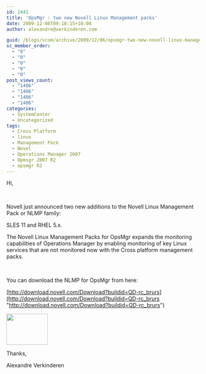 ```yaml
---
id: 2441
title: 'OpsMgr : two new Novell Linux Management packs'
date: 2009-12-06T09:18:15+10:00
author: alexandre@verkinderen.com

guid: /blogs/scom/archive/2009/12/06/opsmgr-two-new-novell-linux-management-packs.aspx
sc_member_order:
  - "0"
  - "0"
  - "0"
  - "0"
  - "0"
post_views_count:
  - "1406"
  - "1406"
  - "1406"
  - "1406"
categories:
  - SystemCenter
  - Uncategorized
tags:
  - Cross Platform
  - linux
  - Management Pack
  - Novel
  - Operations Manager 2007
  - Opmsgr 2007 R2
  - opsmgr R2
---
```

Hi,

&#160;

Novell just announced two new additions to the Novell Linux Management Pack or NLMP family: 

SLES 11 and RHEL 5.x. 

The Novell Linux Management Packs for OpsMgr expands the monitoring capabilities of Operations Manager by enabling monitoring of key Linux services that are not monitored now with the Cross platform management packs. 

&#160;

You can download the NLMP for OpsMgr from here:

[http://download.novell.com/Download?buildid=QD-rc_brurs](http://download.novell.com/Download?buildid=QD-rc_brurs "http://download.novell.com/Download?buildid=QD-rc_brurs")

<img src="http://www.thevarguy.com/wp-content/uploads/2008/09/microsoft-and-novell.jpg" width="108" height="81" /> 

Thanks,

Alexandre Verkinderen
